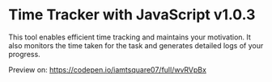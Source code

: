# Time Tracker with JavaScript v1.0.3

This tool enables efficient time tracking and maintains your motivation. It also monitors the time taken for the task and generates detailed logs of your progress.

Preview on: https://codepen.io/iamtsquare07/full/wvRVpBx

